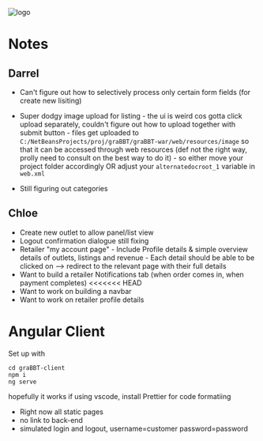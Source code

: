 ![logo](https://i.imgur.com/WtqFOwP.png)

# Notes

## Darrel

- Can't figure out how to selectively process only certain form fields (for create new lisiting)

- Super dodgy image upload for listing - the ui is weird cos gotta click upload separately, couldn't figure out how to upload together with submit button - files get uploaded to `C:/NetBeansProjects/proj/graBBT/graBBT-war/web/resources/image` so that it can be accessed through web resources (def not the right way, prolly need to consult on the best way to do it) - so either move your project folder accordingly OR adjust your `alternatedocroot_1` variable in `web.xml`
- Still figuring out categories

## Chloe

- Create new outlet to allow panel/list view
- Logout confirmation dialogue still fixing
- Retailer "my account page" - Include Profile details & simple overview details of outlets, listings and revenue - Each detail should be able to be clicked on --> redirect to the relevant page with their full details
- Want to build a retailer Notifications tab (when order comes in, when payment completes)
  <<<<<<< HEAD
- Want to work on building a navbar
- Want to work on retailer profile details

# Angular Client

Set up with

```
cd graBBT-client
npm i
ng serve
```

hopefully it works
if using vscode, install Prettier for code formatiing

- Right now all static pages
- no link to back-end
- simulated login and logout, username=customer password=password
